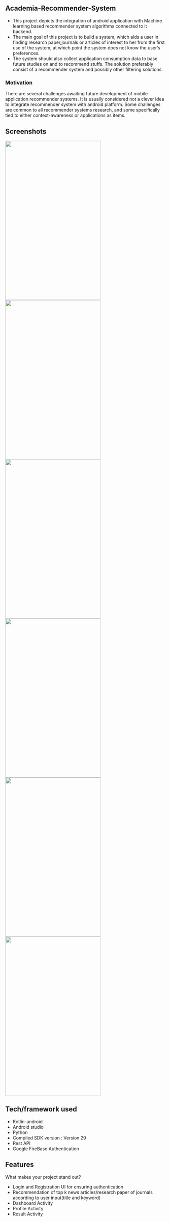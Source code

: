 ## Academia-Recommender-System
* This project depicts the integration of android application with Machine learning based recommender system algorithms connected to it backend.
* The main goal of this project is to build a system, which aids a user in finding research paper,journals or articles of interest to her from the first use of the system, at which point the system does not know the user’s preferences. 
* The system should also collect application consumption data to base future studies on and to recommend stuffs. The solution preferably consist of a recommender system and possibly other filtering solutions.

### Motivation
There are several challenges awaiting future development of mobile application recommender systems. It is usually considered not a clever idea to integrate recommender system 
with android platform. Some challenges are common to all recommender systems research, and some specifically tied to either context-awareness or applications as
items.

## Screenshots
 <img src="Images/img11.jpeg" width="300" height="500">
 <img src="Images/img9.jpeg" width="300" height="500">
 <img src="Images/i3.jpeg" width="300" height="500">    
 <img src="Images/i2.jpeg" width="300" height="500">
 <img src="Images/img1.jpeg" width="300" height="500">
 <img src="Images/result.jpeg" width="300" height="500">

## Tech/framework used
* Kotlin-android
* Android studio
* Python
* Compiled SDK version : Version 29
* Rest API
* Google FireBase Authentication 

## Features
What makes your project stand out?
* Login and Registration UI for ensuring authentication
* Recommendation of top k news articles/research paper of journals according to user input(title and keyword)
* Dashboard Activity
* Profile Activity
* Result Activity

